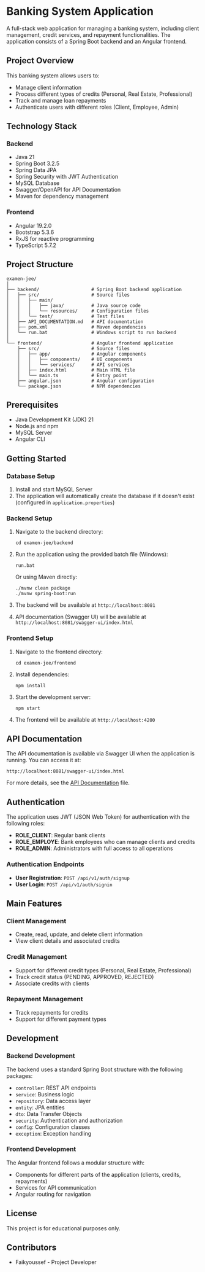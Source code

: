 # Banking System Application

A full-stack web application for managing a banking system, including client management, credit services, and repayment functionalities. The application consists of a Spring Boot backend and an Angular frontend.

## Project Overview

This banking system allows users to:
- Manage client information
- Process different types of credits (Personal, Real Estate, Professional)
- Track and manage loan repayments
- Authenticate users with different roles (Client, Employee, Admin)

## Technology Stack

### Backend
- Java 21
- Spring Boot 3.2.5
- Spring Data JPA
- Spring Security with JWT Authentication
- MySQL Database
- Swagger/OpenAPI for API Documentation
- Maven for dependency management

### Frontend
- Angular 19.2.0
- Bootstrap 5.3.6
- RxJS for reactive programming
- TypeScript 5.7.2

## Project Structure

```
examen-jee/
│
├── backend/                   # Spring Boot backend application
│   ├── src/                   # Source files
│   │   ├── main/
│   │   │   ├── java/          # Java source code
│   │   │   └── resources/     # Configuration files
│   │   └── test/              # Test files
│   ├── API_DOCUMENTATION.md   # API documentation
│   ├── pom.xml                # Maven dependencies
│   └── run.bat                # Windows script to run backend
│
└── frontend/                  # Angular frontend application
    ├── src/                   # Source files
    │   ├── app/               # Angular components
    │   │   ├── components/    # UI components
    │   │   └── services/      # API services
    │   ├── index.html         # Main HTML file
    │   └── main.ts            # Entry point
    ├── angular.json           # Angular configuration
    └── package.json           # NPM dependencies
```

## Prerequisites

- Java Development Kit (JDK) 21
- Node.js and npm
- MySQL Server
- Angular CLI

## Getting Started

### Database Setup

1. Install and start MySQL Server
2. The application will automatically create the database if it doesn't exist (configured in `application.properties`)

### Backend Setup

1. Navigate to the backend directory:
   ```
   cd examen-jee/backend
   ```

2. Run the application using the provided batch file (Windows):
   ```
   run.bat
   ```

   Or using Maven directly:
   ```
   ./mvnw clean package
   ./mvnw spring-boot:run
   ```

3. The backend will be available at `http://localhost:8081`
4. API documentation (Swagger UI) will be available at `http://localhost:8081/swagger-ui/index.html`

### Frontend Setup

1. Navigate to the frontend directory:
   ```
   cd examen-jee/frontend
   ```

2. Install dependencies:
   ```
   npm install
   ```

3. Start the development server:
   ```
   npm start
   ```

4. The frontend will be available at `http://localhost:4200`

## API Documentation

The API documentation is available via Swagger UI when the application is running. You can access it at:
```
http://localhost:8081/swagger-ui/index.html
```

For more details, see the [API Documentation](backend/API_DOCUMENTATION.md) file.

## Authentication

The application uses JWT (JSON Web Token) for authentication with the following roles:
- **ROLE_CLIENT**: Regular bank clients
- **ROLE_EMPLOYE**: Bank employees who can manage clients and credits
- **ROLE_ADMIN**: Administrators with full access to all operations

### Authentication Endpoints

- **User Registration**: `POST /api/v1/auth/signup`
- **User Login**: `POST /api/v1/auth/signin`

## Main Features

### Client Management
- Create, read, update, and delete client information
- View client details and associated credits

### Credit Management
- Support for different credit types (Personal, Real Estate, Professional)
- Track credit status (PENDING, APPROVED, REJECTED)
- Associate credits with clients

### Repayment Management
- Track repayments for credits
- Support for different payment types

## Development

### Backend Development

The backend uses a standard Spring Boot structure with the following packages:
- `controller`: REST API endpoints
- `service`: Business logic
- `repository`: Data access layer
- `entity`: JPA entities
- `dto`: Data Transfer Objects
- `security`: Authentication and authorization
- `config`: Configuration classes
- `exception`: Exception handling

### Frontend Development

The Angular frontend follows a modular structure with:
- Components for different parts of the application (clients, credits, repayments)
- Services for API communication
- Angular routing for navigation

## License

This project is for educational purposes only.

## Contributors

- Faikyoussef - Project Developer
